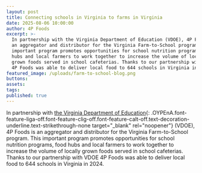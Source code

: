 ```yaml
---
layout: post
title: Connecting schools in Virginia to farms in Virginia
date: 2025-08-06 10:00:00
author: 4P Foods
excerpt: >-
  In partnership with the Virginia Department of Education (VDOE), 4P Foods is
  an aggregator and distributor for the Virginia Farm-to-School program. This
  important program promotes opportunities for school nutrition programs, food
  hubs and local farmers to work together to increase the volume of locally
  grown foods served in school cafeterias. Thanks to our partnership with VDOE
  4P Foods was able to deliver local food to 644 schools in Virginia in 2024.
featured_image: /uploads/farm-to-school-blog.png
buttons:
assets:
tags:
published: true
---
```

<div class="editable"></div>

In partnership with [the Virginia Department of Education](https://www.vdacs.virginia.gov/marketing-virginia-farm-to-school-program.shtml){: .OYPEnA.font-feature-liga-off.font-feature-clig-off.font-feature-calt-off.text-decoration-underline.text-strikethrough-none target="_blank" rel="noopener"} (VDOE), 4P Foods is an aggregator and distributor for the Virginia Farm-to-School program. This important program promotes opportunities for school nutrition programs, food hubs and local farmers to work together to increase the volume of locally grown foods served in school cafeterias. Thanks to our partnership with VDOE 4P Foods was able to deliver local food to 644 schools in Virginia in 2024.